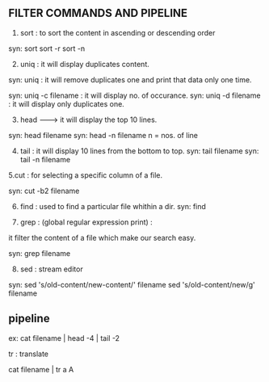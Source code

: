 FILTER COMMANDS AND PIPELINE
-----------------------------------

1. sort : to sort the content in ascending or descending order

syn: sort <filename>
     sort -r <filename>
     sort -n <filename>

2. uniq : it will display duplicates content.

syn: uniq <filename >  : it will remove duplicates one and print that data only one time.

syn:  uniq -c filename  : it will display no. of occurance.
syn: uniq -d filename   : it will display only duplicates one.


3. head  ---> it will display the top 10 lines.

syn: head filename
 syn: head -n filename
   n = nos. of line

4. tail :  it will display 10 lines from the bottom to top.
syn: tail filename
syn: tail -n filename


5.cut : for selecting a specific column of a file.

syn: cut -b2 filename

6. find : used to find a particular file whithin a dir.
syn:  find <filename>

7. grep : (global regular expression print) :

it filter the content of a file which make our search easy.

syn: grep <searchword> filename

8. sed : stream editor 

syn: sed 's/old-content/new-content/' filename
     sed 's/old-content/new/g' filename

pipeline
------------

ex:  cat filename | head -4 | tail -2


tr : translate

cat filename | tr a A 

